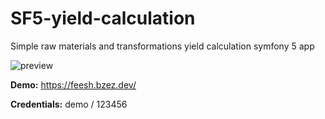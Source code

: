# SF5-yield-calculation
Simple raw materials and transformations yield calculation symfony 5 app

![preview](preview.png "Preview")

**Demo:** https://feesh.bzez.dev/

**Credentials:** demo / 123456
